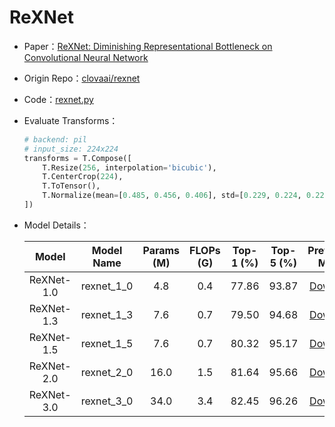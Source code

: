 # ReXNet
* Paper：[ReXNet: Diminishing Representational Bottleneck on Convolutional Neural Network](https://arxiv.org/abs/2007.00992)
* Origin Repo：[clovaai/rexnet](https://github.com/clovaai/rexnet)
* Code：[rexnet.py](../../../ppim/models/rexnet.py)
* Evaluate Transforms：

    ```python
    # backend: pil
    # input_size: 224x224
    transforms = T.Compose([
        T.Resize(256, interpolation='bicubic'),
        T.CenterCrop(224),
        T.ToTensor(),
        T.Normalize(mean=[0.485, 0.456, 0.406], std=[0.229, 0.224, 0.225])
    ])
    ```

* Model Details：

    |         Model         |     Model Name        | Params (M) | FLOPs (G) | Top-1 (%) | Top-5 (%) |    Pretrained Model    |
    |:---------------------:|:---------------------:|:----------:|:---------:|:---------:|:---------:|:----------------------:|
    | ReXNet-1.0            | rexnet_1_0            |  4.8       | 0.4       | 77.86     | 93.87     | [Download][rexnet_1_0] |
    | ReXNet-1.3            | rexnet_1_3            |  7.6       | 0.7       | 79.50     | 94.68     | [Download][rexnet_1_3] |
    | ReXNet-1.5            | rexnet_1_5            |  7.6       | 0.7       | 80.32     | 95.17     | [Download][rexnet_1_5] |
    | ReXNet-2.0            | rexnet_2_0            |  16.0      | 1.5       | 81.64     | 95.66     | [Download][rexnet_2_0] |
    | ReXNet-3.0            | rexnet_3_0            |  34.0      | 3.4       | 82.45     | 96.26     | [Download][rexnet_3_0] |


[rexnet_1_0]:https://bj.bcebos.com/v1/ai-studio-online/6c890dd95dfc4e388335adfa298163d3ab413cca558e4abe966d52cb5c3aee31?responseContentDisposition=attachment%3B%20filename%3Drexnetv1_1.0x.pdparams
[rexnet_1_3]:https://bj.bcebos.com/v1/ai-studio-online/41a4cc3e6d9545b9b69b4782cafa01147eb7661ec6af4f43841adc734149b3a7?responseContentDisposition=attachment%3B%20filename%3Drexnetv1_1.3x.pdparams
[rexnet_1_5]:https://bj.bcebos.com/v1/ai-studio-online/20b131a7cb1840b5aed37c512b2665fb20c72eebe4344da5a3c6f0ab0592a323?responseContentDisposition=attachment%3B%20filename%3Drexnetv1_1.5x.pdparams
[rexnet_2_0]:https://bj.bcebos.com/v1/ai-studio-online/b4df9f7be43446b0952a25ee6e83f2e443e3b879a00046f6bb33278319cb5fd0?responseContentDisposition=attachment%3B%20filename%3Drexnetv1_2.0x.pdparams
[rexnet_3_0]:https://bj.bcebos.com/v1/ai-studio-online/9663f0570f0a4e4a8dde0b9799c539f5e22f46917d3d4e5a9d566cd213032d25?responseContentDisposition=attachment%3B%20filename%3Drexnetv1_3.0x.pdparams